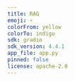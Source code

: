 ```yaml
---
title: RAG
emoji: ⚡
colorFrom: yellow
colorTo: indigo
sdk: gradio
sdk_version: 4.4.1
app_file: app.py
pinned: false
license: apache-2.0
---
```

